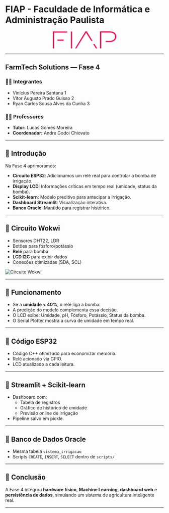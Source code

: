 # FIAP - Faculdade de Informática e Administração Paulista

<p align="center">
<a href="https://www.fiap.com.br/"><img src="../assets/logo-fiap.png" alt="FIAP - Faculdade de Informática e Administração Paulista" width="40%"></a>
</p>

---

## FarmTech Solutions — Fase 4

### 👨‍🎓 Integrantes
- Vinícius Pereira Santana 1
- Vitor Augusto Prado Guisso 2
- Ryan Carlos Sousa Alves da Cunha 3

### 👩‍🏫 Professores
- **Tutor:** Lucas Gomes Moreira
- **Coordenador:** Andre Godoi Chiovato

---

## 📜 Introdução

Na Fase 4 aprimoramos:
- **Circuito ESP32**: Adicionamos um relé real para controlar a bomba de irrigação.
- **Display LCD**: Informações críticas em tempo real (umidade, status da bomba).
- **Scikit-learn**: Modelo preditivo para antecipar a irrigação.
- **Dashboard Streamlit**: Visualização interativa.
- **Banco Oracle**: Mantido para registrar histórico.

---

## 📜 Circuito Wokwi

- Sensores DHT22, LDR
- Botões para fósforo/potássio
- **Relé** para bomba
- **LCD I2C** para exibir dados
- Conexões otimizadas (SDA, SCL)

![Circuito Wokwi](../assets/circuito%20limpo.PNG)

---

## 📜 Funcionamento

- Se a **umidade < 40%**, o relé liga a bomba.
- A predição do modelo complementa essa decisão.
- O LCD exibe: Umidade, pH, Fósforo, Potássio, Status da bomba.
- O Serial Plotter mostra a curva de umidade em tempo real.

---

## 📜 Código ESP32

- Código C++ otimizado para economizar memória.
- Relé acionado via GPIO.
- LCD atualizado a cada leitura.

---

## 📜 Streamlit + Scikit-learn

- Dashboard com:
  - Tabela de registros
  - Gráfico de histórico de umidade
  - Previsão online de irrigação
- Pipeline salvo em pickle.

---

## 📜 Banco de Dados Oracle

- Mesma tabela `sistema_irrigacao`
- Scripts `CREATE`, `INSERT`, `SELECT` dentro de `scripts/`

---

## 📜 Conclusão

A Fase 4 integrou **hardware físico**, **Machine Learning**, **dashboard web** e **persistência de dados**, simulando um sistema de agricultura inteligente real.

---

